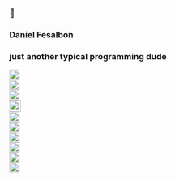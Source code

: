 ### 👋
### Daniel Fesalbon
### just another typical programming dude
<!--
**danielfesalbon/danielfesalbon** is a ✨ _special_ ✨ repository because its `README.md` (this file) appears on your GitHub profile.

Here are some ideas to get you started:

- 🔭 I’m currently working on ...
- 🌱 I’m currently learning ...
- 👯 I’m looking to collaborate on ...
- 🤔 I’m looking for help with ...
- 💬 Ask me about ...
- 📫 How to reach me: ...
- 😄 Pronouns: ...
- ⚡ Fun fact: ...
-->

<p align="left">
   <img src="https://devicons.github.io/devicon/devicon.git/icons/photoshop/photoshop-plain.svg" alt="photoshop" width="20" height="20"/> <br>
  <img src="https://www.vectorlogo.zone/logos/springio/springio-icon.svg" alt="spring" width="20" height="20"/><br>
  <img src="https://devicons.github.io/devicon/devicon.git/icons/typescript/typescript-original.svg" alt="typescript" width="20" height="20"/><br>
  <img src="https://devicons.github.io/devicon/devicon.git/icons/angularjs/angularjs-original.svg" alt="angularjs" width="23" height="23"/><br>
  <img src="https://devicons.github.io/devicon/devicon.git/icons/bootstrap/bootstrap-plain.svg" alt="bootstrap" width="20" height="20"/><br>
  <img src="https://devicons.github.io/devicon/devicon.git/icons/css3/css3-original-wordmark.svg" alt="css3" width="20" height="20"/><br>
  <img src="https://devicons.github.io/devicon/devicon.git/icons/html5/html5-original-wordmark.svg" alt="html5" width="20" height="20"/><br>
  <img src="https://devicons.github.io/devicon/devicon.git/icons/java/java-original-wordmark.svg" alt="java" width="20" height="20"/><br>
  <img src="https://devicons.github.io/devicon/devicon.git/icons/javascript/javascript-original.svg" alt="javascript" width="20" height="20"/><br>
  <img src="https://devicons.github.io/devicon/devicon.git/icons/mysql/mysql-original-wordmark.svg" alt="mysql" width="20" height="20"/><br>
</p>


